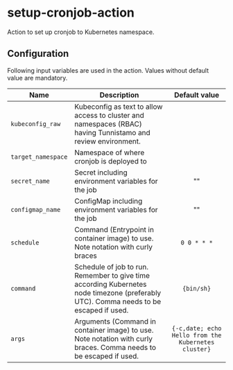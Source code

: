 # setup-cronjob-action

Action to set up cronjob to Kubernetes namespace.

## Configuration

Following input variables are used in the action. Values without default value are mandatory.

| Name               | Description                                                                                                                           |                    Default value                    |
| ------------------ | ------------------------------------------------------------------------------------------------------------------------------------- | :-------------------------------------------------: |
| `kubeconfig_raw`   | Kubeconfig as text to allow access to cluster and namespaces (RBAC) having Tunnistamo and review environment.                         |                                                     |
| `target_namespace` | Namespace of where cronjob is deployed to                                                                                             |                                                     |
| `secret_name`      | Secret including environment variables for the job                                                                                    |                         ""                          |
| `configmap_name`   | ConfigMap including environment variables for the job                                                                                 |                         ""                          |
| `schedule`         | Command (Entrypoint in container image) to use. Note notation with curly braces                                                       |                     `0 0 * * *`                     |
| `command`          | Schedule of job to run. Remember to give time according Kubernetes node timezone (preferably UTC). Comma needs to be escaped if used. |                     `{bin/sh}`                      |
| `args`             | Arguments (Command in container image) to use. Note notation with curly braces. Comma needs to be escaped if used.                    | `{-c,date; echo Hello from the Kubernetes cluster}` |
